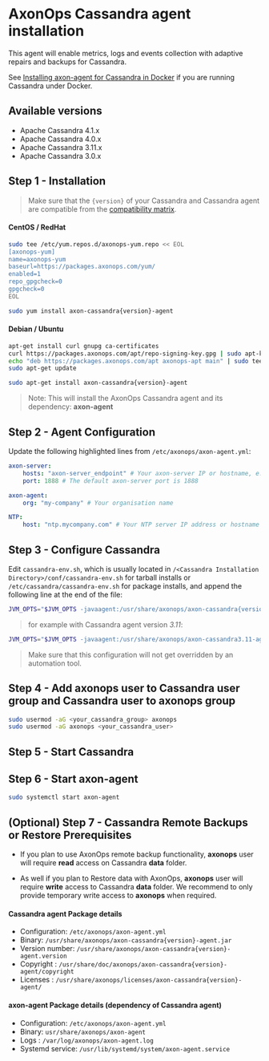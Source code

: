 # AxonOps Cassandra agent installation

This agent will enable metrics, logs and events collection with adaptive repairs and backups for Cassandra.

See [Installing axon-agent for Cassandra in Docker](docker.md) if you are running Cassandra under Docker.

## Available versions
* Apache Cassandra 4.1.x
* Apache Cassandra 4.0.x
* Apache Cassandra 3.11.x
* Apache Cassandra 3.0.x


## Step 1 - Installation

> Make sure that the `{version}` of your Cassandra and Cassandra agent are compatible from the [compatibility matrix](../../compat_matrix/compat_matrix). 


#### CentOS / RedHat
``` bash
sudo tee /etc/yum.repos.d/axonops-yum.repo << EOL
[axonops-yum]
name=axonops-yum
baseurl=https://packages.axonops.com/yum/
enabled=1
repo_gpgcheck=0
gpgcheck=0
EOL

sudo yum install axon-cassandra{version}-agent
```
#### Debian / Ubuntu
``` bash
apt-get install curl gnupg ca-certificates
curl https://packages.axonops.com/apt/repo-signing-key.gpg | sudo apt-key add -
echo "deb https://packages.axonops.com/apt axonops-apt main" | sudo tee /etc/apt/sources.list.d/axonops-apt.list
sudo apt-get update

sudo apt-get install axon-cassandra{version}-agent
```
> Note: This will install the AxonOps Cassandra agent and its dependency: **axon-agent**


## Step 2 - Agent Configuration

Update the following highlighted lines from `/etc/axonops/axon-agent.yml`:

``` yaml hl_lines="2 5 8"
axon-server:
    hosts: "axon-server_endpoint" # Your axon-server IP or hostname, e.g. axonops.mycompany.com
    port: 1888 # The default axon-server port is 1888

axon-agent:
    org: "my-company" # Your organisation name

NTP:
    host: "ntp.mycompany.com" # Your NTP server IP address or hostname 
```

## Step 3 - Configure Cassandra 
Edit `cassandra-env.sh`, which is usually located in `/<Cassandra Installation Directory>/conf/cassandra-env.sh` for
tarball installs or `/etc/cassandra/cassandra-env.sh` for package installs,
and append the following line at the end of the file:

``` bash 
JVM_OPTS="$JVM_OPTS -javaagent:/usr/share/axonops/axon-cassandra{version}-agent.jar=/etc/axonops/axon-agent.yml"
```

> for example with Cassandra agent version *3.11*:
``` bash
JVM_OPTS="$JVM_OPTS -javaagent:/usr/share/axonops/axon-cassandra3.11-agent.jar=/etc/axonops/axon-agent.yml"
```
> Make sure that this configuration will not get overridden by an automation tool.

## Step 4 - Add axonops user to Cassandra user group and Cassandra user to axonops group

``` bash
sudo usermod -aG <your_cassandra_group> axonops
sudo usermod -aG axonops <your_cassandra_user>
```

## Step 5 - Start Cassandra


## Step 6 - Start axon-agent
``` bash
sudo systemctl start axon-agent
```


## (Optional) Step 7 - Cassandra Remote Backups or Restore Prerequisites

* If you plan to use AxonOps remote backup functionality, **axonops** user will require **read** access on Cassandra **data** folder.

* As well if you plan to Restore data with AxonOps,  **axonops** user will require **write** access to Cassandra **data** folder. We recommend to only provide temporary write access to **axonops** when required.


#### Cassandra agent Package details

* Configuration: `/etc/axonops/axon-agent.yml`
* Binary: `/usr/share/axonops/axon-cassandra{version}-agent.jar`
* Version number: `/usr/share/axonops/axon-cassandra{version}-agent.version`
* Copyright : `/usr/share/doc/axonops/axon-cassandra{version}-agent/copyright`
* Licenses : `/usr/share/axonops/licenses/axon-cassandra{version}-agent/`

#### axon-agent Package details (dependency of Cassandra agent)

* Configuration: `/etc/axonops/axon-agent.yml`
* Binary: `usr/share/axonops/axon-agent`
* Logs : `/var/log/axonops/axon-agent.log`
* Systemd service: `/usr/lib/systemd/system/axon-agent.service`
